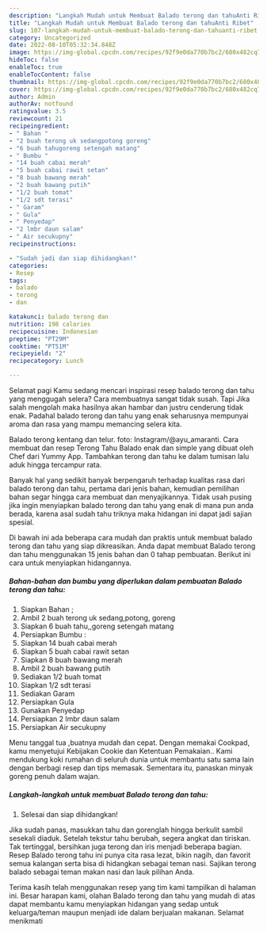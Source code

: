 ```yaml
---
description: "Langkah Mudah untuk Membuat Balado terong dan tahuAnti Ribet"
title: "Langkah Mudah untuk Membuat Balado terong dan tahuAnti Ribet"
slug: 107-langkah-mudah-untuk-membuat-balado-terong-dan-tahuanti-ribet
category: Uncategorized
date: 2022-08-10T05:32:34.848Z
image: https://img-global.cpcdn.com/recipes/92f9e0da770b7bc2/680x482cq70/balado-terong-dan-tahu-foto-resep-utama.jpg
hideToc: false
enableToc: true
enableTocContent: false
thumbnail: https://img-global.cpcdn.com/recipes/92f9e0da770b7bc2/680x482cq70/balado-terong-dan-tahu-foto-resep-utama.jpg
cover: https://img-global.cpcdn.com/recipes/92f9e0da770b7bc2/680x482cq70/balado-terong-dan-tahu-foto-resep-utama.jpg
author: Admin
authorAv: notfound
ratingvalue: 3.5
reviewcount: 21
recipeingredient:
- " Bahan "
- "2 buah terong uk sedangpotong goreng"
- "6 buah tahugoreng setengah matang"
- " Bumbu "
- "14 buah cabai merah"
- "5 buah cabai rawit setan"
- "8 buah bawang merah"
- "2 buah bawang putih"
- "1/2 buah tomat"
- "1/2 sdt terasi"
- " Garam"
- " Gula"
- " Penyedap"
- "2 lmbr daun salam"
- " Air secukupny"
recipeinstructions:

- "Sudah jadi dan siap dihidangkan!"
categories:
- Resep
tags:
- balado
- terong
- dan

katakunci: balado terong dan 
nutrition: 198 calories
recipecuisine: Indonesian
preptime: "PT29M"
cooktime: "PT51M"
recipeyield: "2"
recipecategory: Lunch

---
```



Selamat pagi Kamu sedang mencari inspirasi resep balado terong dan tahu yang menggugah selera? Cara membuatnya sangat tidak susah. Tapi Jika salah mengolah maka hasilnya akan hambar dan justru cenderung tidak enak. Padahal balado terong dan tahu yang enak seharusnya mempunyai aroma dan rasa yang mampu memancing selera kita.


Balado terong kentang dan telur. foto: Instagram/@ayu_amaranti. Cara membuat dan resep Terong Tahu Balado enak dan simple yang dibuat oleh Chef dari Yummy App. Tambahkan terong dan tahu ke dalam tumisan lalu aduk hingga tercampur rata.

Banyak hal yang sedikit banyak berpengaruh terhadap kualitas rasa dari balado terong dan tahu, pertama dari jenis bahan, kemudian pemilihan bahan segar hingga cara membuat dan menyajikannya. Tidak usah pusing jika ingin menyiapkan balado terong dan tahu yang enak di mana pun anda berada, karena asal sudah tahu triknya maka hidangan ini dapat jadi sajian spesial.


Di bawah ini ada beberapa cara mudah dan praktis untuk membuat balado terong dan tahu yang siap dikreasikan. Anda dapat membuat Balado terong dan tahu menggunakan 15 jenis bahan dan 0 tahap pembuatan. Berikut ini cara untuk menyiapkan hidangannya.

<!--inarticleads1-->

##### Bahan-bahan dan bumbu yang diperlukan dalam pembuatan Balado terong dan tahu:

1. Siapkan  Bahan ;
1. Ambil 2 buah terong uk sedang,potong, goreng
1. Siapkan 6 buah tahu,,goreng setengah matang
1. Persiapkan  Bumbu :
1. Siapkan 14 buah cabai merah
1. Siapkan 5 buah cabai rawit setan
1. Siapkan 8 buah bawang merah
1. Ambil 2 buah bawang putih
1. Sediakan 1/2 buah tomat
1. Siapkan 1/2 sdt terasi
1. Sediakan  Garam
1. Persiapkan  Gula
1. Gunakan  Penyedap
1. Persiapkan 2 lmbr daun salam
1. Persiapkan  Air secukupny


Menu tanggal tua ,buatnya mudah dan cepat. Dengan memakai Cookpad, kamu menyetujui Kebijakan Cookie dan Ketentuan Pemakaian.. Kami mendukung koki rumahan di seluruh dunia untuk membantu satu sama lain dengan berbagi resep dan tips memasak. Sementara itu, panaskan minyak goreng penuh dalam wajan. 

<!--inarticleads2-->

##### Langkah-langkah untuk membuat Balado terong dan tahu:


1. Selesai dan siap dihidangkan!

Jika sudah panas, masukkan tahu dan gorenglah hingga berkulit sambil sesekali diaduk. Setelah tekstur tahu berubah, segera angkat dan tiriskan. Tak tertinggal, bersihkan juga terong dan iris menjadi beberapa bagian. Resep Balado terong tahu ini punya cita rasa lezat, bikin nagih, dan favorit semua kalangan serta bisa di hidangkan sebagai teman nasi. Sajikan terong balado sebagai teman makan nasi dan lauk pilihan Anda. 

Terima kasih telah menggunakan resep yang tim kami tampilkan di halaman ini. Besar harapan kami, olahan Balado terong dan tahu yang mudah di atas dapat membantu kamu menyiapkan hidangan yang sedap untuk keluarga/teman maupun menjadi ide dalam berjualan makanan. Selamat menikmati
